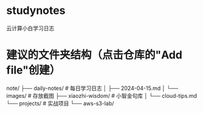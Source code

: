 # studynotes
云计算小白学习日志
# 建议的文件夹结构（点击仓库的"Add file"创建）
note/
├── daily-notes/       # 每日学习日志
│   ├── 2024-04-15.md
│   └── images/       # 存放截图
├── xiaozhi-wisdom/   # 小智金句库
│   └── cloud-tips.md
└── projects/         # 实战项目
    └── aws-s3-lab/

